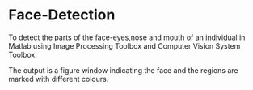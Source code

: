 # Face-Detection
To detect the parts of the face-eyes,nose and mouth of an individual in Matlab using Image Processing Toolbox and Computer Vision System Toolbox.

The output is a figure window indicating the face and the regions are marked with different colours.

